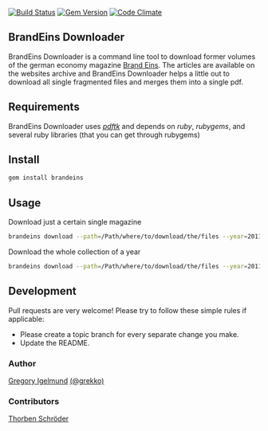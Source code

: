 [![Build Status](https://secure.travis-ci.org/guard/guard.png?branch=master)](http://travis-ci.org/grekko/brandeins) [![Gem Version](https://badge.fury.io/rb/brandeins.png)](http://badge.fury.io/rb/brandeins) [![Code Climate](https://codeclimate.com/badge.png)](https://codeclimate.com/github/grekko/brandeins)

BrandEins Downloader
--------

BrandEins Downloader is a command line tool to download former volumes
of the german economy magazine [Brand Eins](http://www.brandeins.de/).
The articles are available on the websites archive and BrandEins Downloader
helps a little out to download all single fragmented files and merges them
into a single pdf.


Requirements
--------
BrandEins Downloader uses [*pdftk*](http://www.pdflabs.com/tools/pdftk-the-pdf-toolkit/) and depends on *ruby*, *rubygems*, and
several ruby libraries (that you can get through rubygems)


Install
--------

```bash
gem install brandeins
```


Usage
--------
Download just a certain single magazine

```bash
brandeins download --path=/Path/where/to/download/the/files --year=2011 --volume=5
```

Download the whole collection of a year

```bash
brandeins download --path=/Path/where/to/download/the/files --year=2011 --all
```


Development
--------
Pull requests are very welcome! Please try to follow these simple rules if applicable:
- Please create a topic branch for every separate change you make.
- Update the README.


### Author
[Gregory Igelmund](https://github.com/grekko) [(@grekko)](https://twitter.com/grekko)


### Contributors
[Thorben Schröder](https://github.com/walski)
